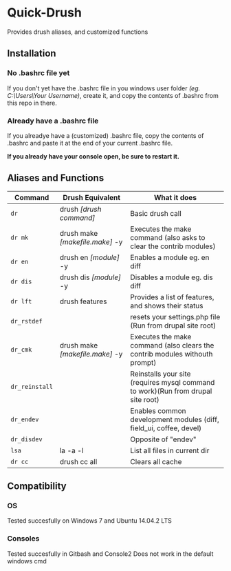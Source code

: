 # Quick-Drush
Provides drush aliases, and customized functions

## Installation

### No .bashrc file yet
If you don't yet have the .bashrc file in you windows user folder _(eg. C:\Users\Your Username)_, create it, and copy the contents of .bashrc from this repo in there.

### Already have a .bashrc file
If you alreadye have a (customized) .bashrc file, copy the contents of .bashrc and paste it at the end of your current .bashrc file.

__If you already have your console open, be sure to restart it.__

## Aliases and Functions

| Command        | Drush Equivalent                 | What it does                                                                     |
| -------------- | -------------------------------- | -------------------------------------------------------------------------------- |
| `dr`           | drush _[drush command]_          | Basic drush call                                                                 |
| `dr mk`        | drush make _[makefile.make]_ -y  | Executes the make command (also asks to clear the contrib modules)               |
| `dr en`        | drush en _[module]_ -y           | Enables a module eg. en diff                                                     |
| `dr dis`       | drush dis _[module]_ -y          | Disables a module eg. dis diff                                                   |
| `dr lft`       | drush features                   | Provides a list of features, and shows their status                              |
| `dr_rstdef`    |                                  | resets your settings.php file (Run from drupal site root)                        |
| `dr_cmk`       | drush make _[makefile.make]_ -y  | Executes the make command (also clears the contrib modules withouth prompt)      |
| `dr_reinstall` |                                  | Reinstalls your site (requires mysql command to work)(Run from drupal site root) |
| `dr_endev`     |                                  | Enables common development modules (diff, field_ui, coffee, devel)               |
| `dr_disdev`    |                                  | Opposite of "endev"                                                              |
| `lsa`          | la -a -l                         | List all files in current dir                                                    |
| `dr cc`        | drush cc all                     | Clears all cache                                                                 |



## Compatibility

### OS
Tested succesfully on Windows 7 and Ubuntu 14.04.2 LTS

### Consoles
Tested succesfully in Gitbash and Console2
Does not work in the default windows cmd

